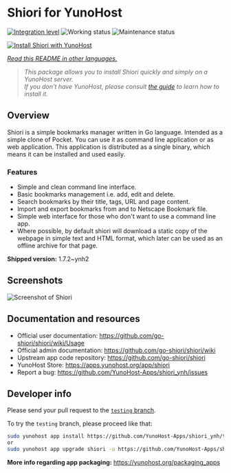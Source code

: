 <!--
N.B.: This README was automatically generated by <https://github.com/YunoHost/apps/tree/master/tools/readme_generator>
It shall NOT be edited by hand.
-->

# Shiori for YunoHost

[![Integration level](https://apps.yunohost.org/badge/integration/shiori)](https://ci-apps.yunohost.org/ci/apps/shiori/)
![Working status](https://apps.yunohost.org/badge/state/shiori)
![Maintenance status](https://apps.yunohost.org/badge/maintained/shiori)

[![Install Shiori with YunoHost](https://install-app.yunohost.org/install-with-yunohost.svg)](https://install-app.yunohost.org/?app=shiori)

*[Read this README in other languages.](./ALL_README.md)*

> *This package allows you to install Shiori quickly and simply on a YunoHost server.*  
> *If you don't have YunoHost, please consult [the guide](https://yunohost.org/install) to learn how to install it.*

## Overview

Shiori is a simple bookmarks manager written in Go language. Intended as a simple clone of Pocket. You can use it as command line application or as web application. This application is distributed as a single binary, which means it can be installed and used easily.

### Features

- Simple and clean command line interface.
- Basic bookmarks management i.e. add, edit and delete.
- Search bookmarks by their title, tags, URL and page content.
- Import and export bookmarks from and to Netscape Bookmark file.
- Simple web interface for those who don't want to use a command line app.
- Where possible, by default shiori will download a static copy of the webpage in simple text and HTML format, which later can be used as an offline archive for that page.


**Shipped version:** 1.7.2~ynh2

## Screenshots

![Screenshot of Shiori](./doc/screenshots/screenshot.png)

## Documentation and resources

- Official user documentation: <https://github.com/go-shiori/shiori/wiki/Usage>
- Official admin documentation: <https://github.com/go-shiori/shiori/wiki>
- Upstream app code repository: <https://github.com/go-shiori/shiori>
- YunoHost Store: <https://apps.yunohost.org/app/shiori>
- Report a bug: <https://github.com/YunoHost-Apps/shiori_ynh/issues>

## Developer info

Please send your pull request to the [`testing` branch](https://github.com/YunoHost-Apps/shiori_ynh/tree/testing).

To try the `testing` branch, please proceed like that:

```bash
sudo yunohost app install https://github.com/YunoHost-Apps/shiori_ynh/tree/testing --debug
or
sudo yunohost app upgrade shiori -u https://github.com/YunoHost-Apps/shiori_ynh/tree/testing --debug
```

**More info regarding app packaging:** <https://yunohost.org/packaging_apps>
